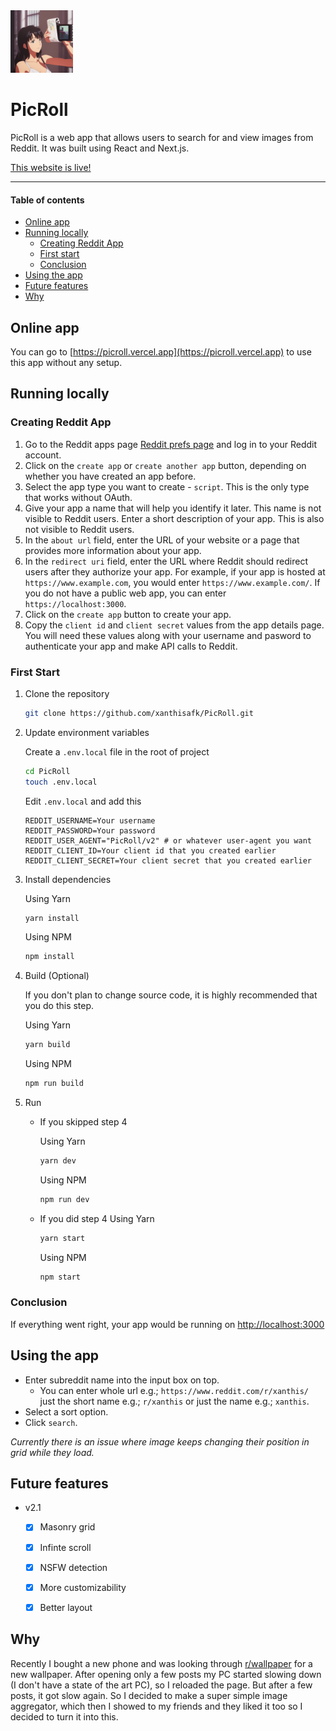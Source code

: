 <img src="./public/logo.jpg" width="100"> 

# PicRoll

PicRoll is a web app that allows users to search for and view images from Reddit. It was built using React and Next.js.

[This website is live!]("https://pichost.vercel.app)

---

#### Table of contents

- [Online app](#online-app)
- [Running locally](#running-locally)
    - [Creating Reddit App](#creating-reddit-app)
    - [First start](#first-start)
    - [Conclusion](#conclusion)
- [Using the app](#using-the-app)
- [Future features](#future-features)
- [Why](#why)

## Online app
You can go to [https://picroll.vercel.app](https://picroll.vercel.app) to use this app without any setup.

## Running locally

### Creating Reddit App

1. Go to the Reddit apps page [Reddit prefs page](https://www.reddit.com/prefs/apps) and log in to your Reddit account.
2. Click on the `create app` or `create another app` button, depending on whether you have created an app before.
3. Select the app type you want to create - `script`. This is the only type that works without OAuth.
4. Give your app a name that will help you identify it later. This name is not visible to Reddit users.
Enter a short description of your app. This is also not visible to Reddit users.
5. In the `about url` field, enter the URL of your website or a page that provides more information about your app.
6. In the `redirect uri` field, enter the URL where Reddit should redirect users after they authorize your app. For example, if your app is hosted at `https://www.example.com`, you would enter `https://www.example.com/`. If you do not have a public web app, you can enter `https://localhost:3000`.
8. Click on the `create app` button to create your app.
9. Copy the `client id` and `client secret` values from the app details page. You will need these values along with your username and pasword to authenticate your app and make API calls to Reddit.

### First Start

1. Clone the repository
    ```bash
    git clone https://github.com/xanthisafk/PicRoll.git
    ```

2. Update environment variables
    
    Create a `.env.local` file in the root of project
    ```bash
    cd PicRoll
    touch .env.local
    ```

    Edit `.env.local` and add this
    ```env
    REDDIT_USERNAME=Your username
    REDDIT_PASSWORD=Your password
    REDDIT_USER_AGENT="PicRoll/v2" # or whatever user-agent you want
    REDDIT_CLIENT_ID=Your client id that you created earlier 
    REDDIT_CLIENT_SECRET=Your client secret that you created earlier
    ```

3. Install dependencies
    
    Using Yarn
    ```bash
    yarn install
    ```

    Using NPM
    ```bash
    npm install
    ```

4. Build (Optional)

    If you don't plan to change source code, it is highly recommended that you do this step.

    Using Yarn
    ```bash
    yarn build
    ```

    Using NPM
    ```bash
    npm run build
    ```

5. Run

    - If you skipped step 4

        Using Yarn
        ```bash
        yarn dev
        ```

        Using NPM
        ```bash
        npm run dev
        ```
    - If you did step 4
        Using Yarn
        ```bash
        yarn start
        ```

        Using NPM
        ```bash
        npm start
        ```

### Conclusion

If everything went right, your app would be running on [http://localhost:3000](http://localhost:3000)

## Using the app

- Enter subreddit name into the input box on top.
    - You can enter whole url e.g.; `https://www.reddit.com/r/xanthis/` just the short name e.g.; `r/xanthis` or just the name e.g.; `xanthis`.
- Select a sort option.
- Click `search`.


_Currently there is an issue where image keeps changing their position in grid while they load._


## Future features

- v2.1
    - [x] Masonry grid
    - [x] Infinte scroll
    - [x] NSFW detection
    - [x] More customizability
    - [x] Better layout


## Why

Recently I bought a new phone and was looking through [r/wallpaper](https://www.reddit.com/r/wallpaper) for a new wallpaper. After opening only a few posts my PC started slowing down (I don't have a state of the art PC), so I reloaded the page. But after a few posts, it got slow again. So I decided to make a super simple image aggregator, which then I showed to my friends and they liked it too so I decided to turn it into this.
